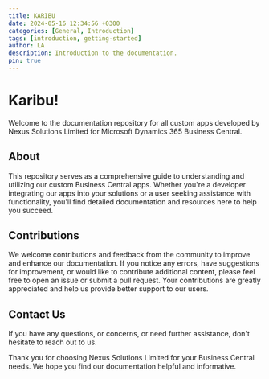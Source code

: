 ```yaml
---
title: KARIBU
date: 2024-05-16 12:34:56 +0300
categories: [General, Introduction]
tags: [introduction, getting-started]
author: LA
description: Introduction to the documentation.
pin: true
---
```

# Karibu!
Welcome to the documentation repository for all custom apps developed by Nexus Solutions Limited for Microsoft Dynamics 365 Business Central.
## About
This repository serves as a comprehensive guide to understanding and utilizing our custom Business Central apps. Whether you're a developer integrating our apps into your solutions or a user seeking assistance with functionality, you'll find detailed documentation and resources here to help you succeed.
## Contributions
We welcome contributions and feedback from the community to improve and enhance our documentation. If you notice any errors, have suggestions for improvement, or would like to contribute additional content, please feel free to open an issue or submit a pull request. Your contributions are greatly appreciated and help us provide better support to our users.
## Contact Us
If you have any questions, or concerns, or need further assistance, don't hesitate to reach out to us.

Thank you for choosing Nexus Solutions Limited for your Business Central needs. We hope you find our documentation helpful and informative.